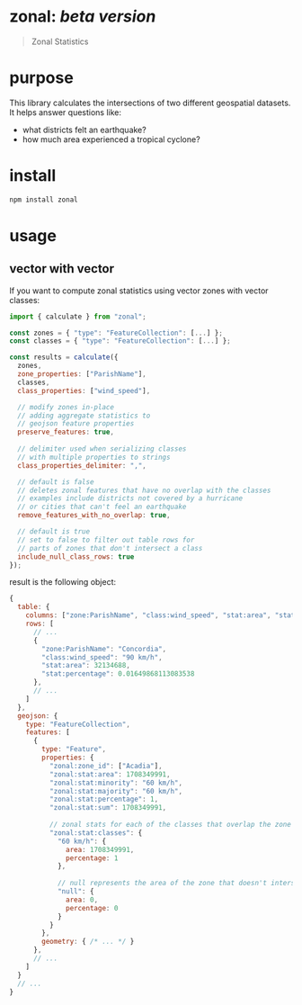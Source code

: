 # zonal: _beta version_
> Zonal Statistics

# purpose
This library calculates the intersections of two different geospatial datasets.
It helps answer questions like:
- what districts felt an earthquake?
- how much area experienced a tropical cyclone?
 

# install
```bash
npm install zonal
```

# usage
## vector with vector
If you want to compute zonal statistics using vector zones with vector classes:
```js
import { calculate } from "zonal";

const zones = { "type": "FeatureCollection": [...] }; 
const classes = { "type": "FeatureCollection": [...] }; 

const results = calculate({
  zones,
  zone_properties: ["ParishName"],
  classes,
  class_properties: ["wind_speed"],

  // modify zones in-place
  // adding aggregate statistics to
  // geojson feature properties
  preserve_features: true,
  
  // delimiter used when serializing classes
  // with multiple properties to strings
  class_properties_delimiter: ",",

  // default is false
  // deletes zonal features that have no overlap with the classes
  // examples include districts not covered by a hurricane
  // or cities that can't feel an earthquake
  remove_features_with_no_overlap: true,

  // default is true
  // set to false to filter out table rows for
  // parts of zones that don't intersect a class
  include_null_class_rows: true
});
```
result is the following object:
```js
{
  table: {
    columns: ["zone:ParishName", "class:wind_speed", "stat:area", "stat:percentage"],
    rows: [
      // ...
      {
        "zone:ParishName": "Concordia",
        "class:wind_speed": "90 km/h",
        "stat:area": 32134688,
        "stat:percentage": 0.01649868113083538
      },
      // ...
    ]
  },
  geojson: {
    type: "FeatureCollection",
    features: [
      {
        type: "Feature",
        properties: {
          "zonal:zone_id": ["Acadia"],
          "zonal:stat:area": 1708349991,
          "zonal:stat:minority": "60 km/h",
          "zonal:stat:majority": "60 km/h",
          "zonal:stat:percentage": 1,
          "zonal:stat:sum": 1708349991,
          
          // zonal stats for each of the classes that overlap the zone
          "zonal:stat:classes": {
            "60 km/h": {
              area: 1708349991,
              percentage: 1
            },
            
            // null represents the area of the zone that doesn't intersect classes
            "null": {
              area: 0,
              percentage: 0
            }
          }          
        },
        geometry: { /* ... */ }
      },
      // ...
    ]
  }
  // ...
}
```
